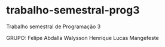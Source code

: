 # trabalho-semestral-prog3
Trabalho semestral de Programação 3 

GRUPO:
Felipe Abdalla
Walysson Henrique
Lucas Mangefeste
